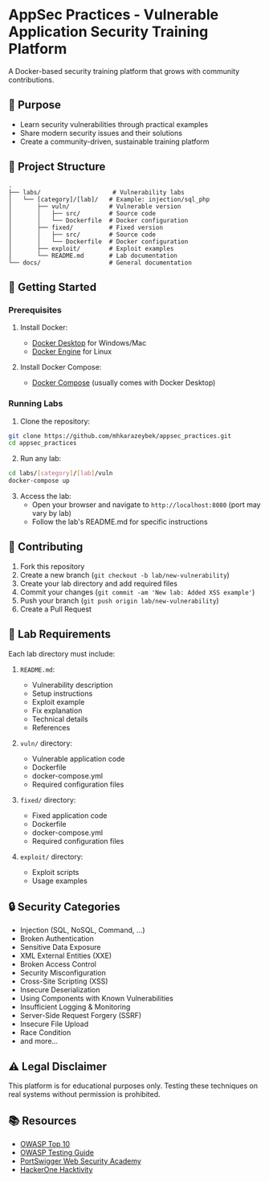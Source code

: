 # AppSec Practices - Vulnerable Application Security Training Platform

A Docker-based security training platform that grows with community contributions.

## 🎯 Purpose

- Learn security vulnerabilities through practical examples
- Share modern security issues and their solutions
- Create a community-driven, sustainable training platform

## 📁 Project Structure

```
.
├── labs/                    # Vulnerability labs
│   └── [category]/[lab]/   # Example: injection/sql_php
│       ├── vuln/           # Vulnerable version
│       │   ├── src/        # Source code
│       │   └── Dockerfile  # Docker configuration
│       ├── fixed/          # Fixed version
│       │   ├── src/        # Source code
│       │   └── Dockerfile  # Docker configuration
│       ├── exploit/        # Exploit examples
│       └── README.md       # Lab documentation
└── docs/                   # General documentation
```

## 🚀 Getting Started

### Prerequisites

1. Install Docker:
   - [Docker Desktop](https://www.docker.com/products/docker-desktop) for Windows/Mac
   - [Docker Engine](https://docs.docker.com/engine/install/) for Linux

2. Install Docker Compose:
   - [Docker Compose](https://docs.docker.com/compose/install/) (usually comes with Docker Desktop)

### Running Labs

1. Clone the repository:
```bash
git clone https://github.com/mhkarazeybek/appsec_practices.git
cd appsec_practices
```

2. Run any lab:
```bash
cd labs/[category]/[lab]/vuln
docker-compose up
```

3. Access the lab:
   - Open your browser and navigate to `http://localhost:8080` (port may vary by lab)
   - Follow the lab's README.md for specific instructions

## 🤝 Contributing

1. Fork this repository
2. Create a new branch (`git checkout -b lab/new-vulnerability`)
3. Create your lab directory and add required files
4. Commit your changes (`git commit -am 'New lab: Added XSS example'`)
5. Push your branch (`git push origin lab/new-vulnerability`)
6. Create a Pull Request

## 📝 Lab Requirements

Each lab directory must include:

1. `README.md`:
   - Vulnerability description
   - Setup instructions
   - Exploit example
   - Fix explanation
   - Technical details
   - References

2. `vuln/` directory:
   - Vulnerable application code
   - Dockerfile
   - docker-compose.yml
   - Required configuration files

3. `fixed/` directory:
   - Fixed application code
   - Dockerfile
   - docker-compose.yml
   - Required configuration files

4. `exploit/` directory:
   - Exploit scripts
   - Usage examples

## 🔒 Security Categories

- Injection (SQL, NoSQL, Command, ...)
- Broken Authentication
- Sensitive Data Exposure
- XML External Entities (XXE)
- Broken Access Control
- Security Misconfiguration
- Cross-Site Scripting (XSS)
- Insecure Deserialization
- Using Components with Known Vulnerabilities
- Insufficient Logging & Monitoring
- Server-Side Request Forgery (SSRF)
- Insecure File Upload
- Race Condition
- and more...

## ⚠️ Legal Disclaimer

This platform is for educational purposes only. Testing these techniques on real systems without permission is prohibited.

## 📚 Resources

- [OWASP Top 10](https://owasp.org/www-project-top-ten/)
- [OWASP Testing Guide](https://owasp.org/www-project-web-security-testing-guide/)
- [PortSwigger Web Security Academy](https://portswigger.net/web-security)
- [HackerOne Hacktivity](https://hackerone.com/hacktivity) 
